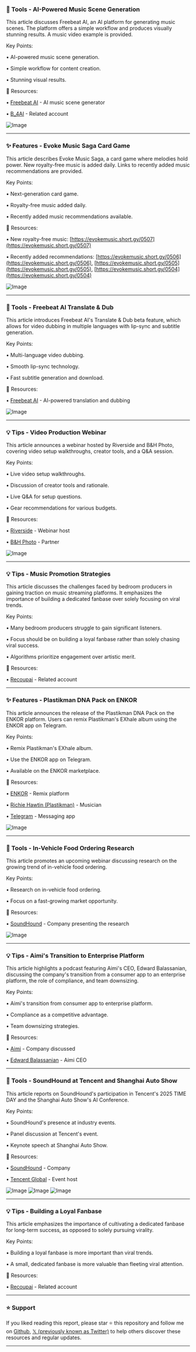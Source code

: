 ### 🚀 Tools - AI-Powered Music Scene Generation

This article discusses Freebeat AI, an AI platform for generating music scenes.  The platform offers a simple workflow and produces visually stunning results.  A music video example is provided.

Key Points:

• AI-powered music scene generation.


• Simple workflow for content creation.


• Stunning visual results.


🔗 Resources:

• [Freebeat AI](https://x.com/freebeat_ai) - AI music scene generator

• [B_4AI](https://x.com/B_4AI) - Related account

![Image](https://pbs.twimg.com/ext_tw_video_thumb/1920417257110310912/pu/img/YLiQKjOHK_mi0Qhd.jpg)

---
### ✨ Features - Evoke Music Saga Card Game

This article describes Evoke Music Saga, a card game where melodies hold power.  New royalty-free music is added daily. Links to recently added music recommendations are provided.

Key Points:

• Next-generation card game.


• Royalty-free music added daily.


•  Recently added music recommendations available.


🔗 Resources:

• New royalty-free music: [https://evokemusic.short.gy/0507](https://evokemusic.short.gy/0507)


• Recently added recommendations: [https://evokemusic.short.gy/0506](https://evokemusic.short.gy/0506), [https://evokemusic.short.gy/0505](https://evokemusic.short.gy/0505), [https://evokemusic.short.gy/0504](https://evokemusic.short.gy/0504)


![Image](https://pbs.twimg.com/amplify_video_thumb/1920061130220941312/img/lc3bMXPN1-7AMZaY.jpg)

---
### 🤖 Tools - Freebeat AI Translate & Dub

This article introduces Freebeat AI's Translate & Dub beta feature, which allows for video dubbing in multiple languages with lip-sync and subtitle generation.

Key Points:

•  Multi-language video dubbing.


•  Smooth lip-sync technology.


•  Fast subtitle generation and download.


🔗 Resources:

• [Freebeat AI](https://x.com/freebeat_ai) - AI-powered translation and dubbing

![Image](https://pbs.twimg.com/media/GqQ7TWoWAAEUjUV?format=jpg&name=small)

---
### 💡 Tips - Video Production Webinar

This article announces a webinar hosted by Riverside and B&H Photo, covering video setup walkthroughs, creator tools, and a Q&A session.

Key Points:

• Live video setup walkthroughs.


•  Discussion of creator tools and rationale.


•  Live Q&A for setup questions.


•  Gear recommendations for various budgets.


🔗 Resources:

• [Riverside](https://x.com/RiversidedotFM) - Webinar host


• [B&H Photo](https://x.com/bhphoto) - Partner


![Image](https://pbs.twimg.com/media/GqQ1uk6XUAAaHn8?format=jpg&name=small)


---
### 💡 Tips - Music Promotion Strategies

This article discusses the challenges faced by bedroom producers in gaining traction on music streaming platforms.  It emphasizes the importance of building a dedicated fanbase over solely focusing on viral trends.

Key Points:

• Many bedroom producers struggle to gain significant listeners.


•  Focus should be on building a loyal fanbase rather than solely chasing viral success.


• Algorithms prioritize engagement over artistic merit.


🔗 Resources:

• [Recoupai](https://x.com/recoupai) -  Related account

---
### ✨ Features - Plastikman DNA Pack on ENKOR

This article announces the release of the Plastikman DNA Pack on the ENKOR platform.  Users can remix Plastikman's EXhale album using the ENKOR app on Telegram.

Key Points:

• Remix Plastikman's EXhale album.


•  Use the ENKOR app on Telegram.


•  Available on the ENKOR marketplace.


🔗 Resources:

• [ENKOR](https://t.me/ENKORbot) - Remix platform


• [Richie Hawtin (Plastikman)](https://x.com/richiehawtin) - Musician


• [Telegram](https://x.com/telegram) - Messaging app


![Image](https://pbs.twimg.com/media/Gp8xlZ5W8AApL7w?format=jpg&name=900x900)


---
### 🤖 Tools - In-Vehicle Food Ordering Research

This article promotes an upcoming webinar discussing research on the growing trend of in-vehicle food ordering.

Key Points:

• Research on in-vehicle food ordering.


•  Focus on a fast-growing market opportunity.



🔗 Resources:

• [SoundHound](https://x.com/SoundHound) -  Company presenting the research


![Image](https://pbs.twimg.com/media/GpyUeAnXsAAPMba?format=jpg&name=small)


---
### 💡 Tips - Aimi's Transition to Enterprise Platform

This article highlights a podcast featuring Aimi's CEO, Edward Balassanian, discussing the company's transition from a consumer app to an enterprise platform, the role of compliance, and team downsizing.

Key Points:

• Aimi's transition from consumer app to enterprise platform.


• Compliance as a competitive advantage.


•  Team downsizing strategies.


🔗 Resources:

• [Aimi](https://x.com/aimifm) -  Company discussed


• [Edward Balassanian](https://x.com/ebalassanian) - Aimi CEO


---
### 🤖 Tools - SoundHound at Tencent and Shanghai Auto Show

This article reports on SoundHound's participation in Tencent's 2025 TIME DAY and the Shanghai Auto Show's AI Conference.

Key Points:

• SoundHound's presence at industry events.


•  Panel discussion at Tencent's event.


•  Keynote speech at Shanghai Auto Show.



🔗 Resources:

• [SoundHound](https://x.com/SoundHound) - Company


• [Tencent Global](https://x.com/TencentGlobal) - Event host


![Image](https://pbs.twimg.com/media/GpoPsTQWsAEMtpG?format=jpg&name=small)
![Image](https://pbs.twimg.com/media/GpoPsS-XwAAfLr5?format=jpg&name=360x360)
![Image](https://pbs.twimg.com/media/GpoPtMsWcAAit4h?format=jpg&name=360x360)

---
### 💡 Tips - Building a Loyal Fanbase

This article emphasizes the importance of cultivating a dedicated fanbase for long-term success, as opposed to solely pursuing virality.

Key Points:

•  Building a loyal fanbase is more important than viral trends.


•  A small, dedicated fanbase is more valuable than fleeting viral attention.



🔗 Resources:

• [Recoupai](https://x.com/recoupai) - Related account


---

### ⭐️ Support

If you liked reading this report, please star ⭐️ this repository and follow me on [Github](https://github.com/Drix10), [𝕏 (previously known as Twitter)](https://x.com/DRIX_10_) to help others discover these resources and regular updates.

---